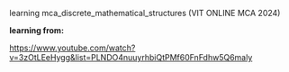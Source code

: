 learning mca_discrete_mathematical_structures (VIT ONLINE MCA 2024)

**learning from:**

https://www.youtube.com/watch?v=3zOtLEeHygg&list=PLNDO4nuuyrhbiQtPMf60FnFdhw5Q6maly